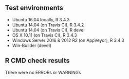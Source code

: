 

## Test environments
* Ubuntu 16.04 locally, R 3.4.3
* Ubuntu 14.04 (on Travis CI), R 3.4.2
* Ubuntu 14.04 (on Travis CI), R devel
* OS X 10.11 (on Travis CI), R 3.4.3
* Windows Server 2016 & 2012 R2 (on AppVeyor), R 3.4.3
* Win-Builder (devel)

## R CMD check results
There were no ERRORs or WARNINGs
